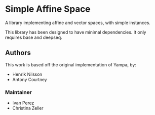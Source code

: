 # Simple Affine Space

A library implementing affine and vector spaces, with simple instances.

This library has been designed to have minimal dependencies. It only requires
base and deepseq.

## Authors

This work is based off the original implementation of Yampa, by:

* Henrik Nilsson
* Antony Courtney

### Maintainer

* Ivan Perez
* Christina Zeller
